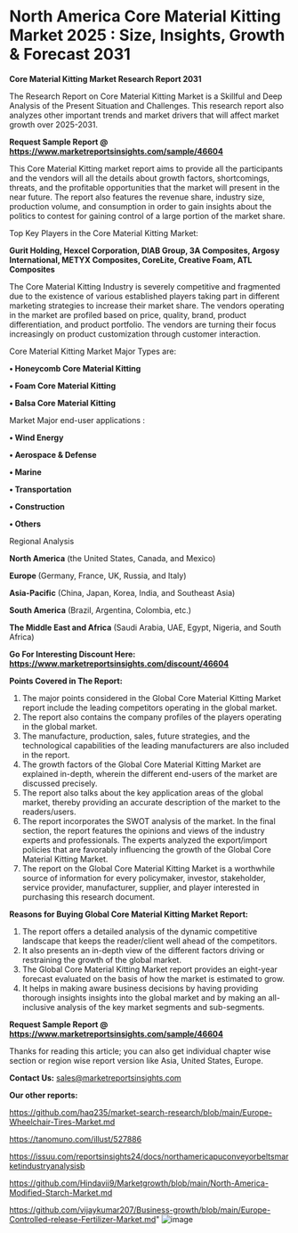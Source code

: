 # North America Core Material Kitting Market 2025 : Size, Insights, Growth & Forecast 2031

<strong>Core Material Kitting Market Research Report 2031</strong>

The Research Report on Core Material Kitting Market is a Skillful and Deep Analysis of the Present Situation and Challenges. This research report also analyzes other important trends and market drivers that will affect market growth over 2025-2031.

<strong>Request Sample Report @ <a href=https://www.marketreportsinsights.com/sample/46604>https://www.marketreportsinsights.com/sample/46604</a></strong>

This Core Material Kitting market report aims to provide all the participants and the vendors will all the details about growth factors, shortcomings, threats, and the profitable opportunities that the market will present in the near future. The report also features the revenue share, industry size, production volume, and consumption in order to gain insights about the politics to contest for gaining control of a large portion of the market share.

Top Key Players in the Core Material Kitting Market:

<strong>Gurit Holding, Hexcel Corporation, DIAB Group, 3A Composites, Argosy International, METYX Composites, CoreLite, Creative Foam, ATL Composites</strong>

The Core Material Kitting Industry is severely competitive and fragmented due to the existence of various established players taking part in different marketing strategies to increase their market share. The vendors operating in the market are profiled based on price, quality, brand, product differentiation, and product portfolio. The vendors are turning their focus increasingly on product customization through customer interaction.

Core Material Kitting Market Major Types are:

<strong>•  Honeycomb Core Material Kitting

•  Foam Core Material Kitting

•  Balsa Core Material Kitting</strong>

Market Major end-user applications :

<strong>•  Wind Energy

•  Aerospace & Defense

•  Marine

•  Transportation

•  Construction

•  Others</strong>

Regional Analysis

</u><strong><b>North America</b></strong> (the United States, Canada, and Mexico)

<strong><b>Europe </b></strong>(Germany, France, UK, Russia, and Italy)

<strong><b>Asia-Pacific</b></strong> (China, Japan, Korea, India, and Southeast Asia)

<strong><b>South America</b></strong> (Brazil, Argentina, Colombia, etc.)

<strong><b>The Middle East and Africa</b></strong> (Saudi Arabia, UAE, Egypt, Nigeria, and South Africa)

<strong>Go For Interesting Discount Here: <a href=https://www.marketreportsinsights.com/discount/46604>https://www.marketreportsinsights.com/discount/46604</a></strong>

<strong>Points Covered in The Report:</strong>
<ol>
  <li>The major points considered in the Global Core Material Kitting Market report include the leading competitors operating in the global market.</li>
  <li>The report also contains the company profiles of the players operating in the global market.</li>
  <li>The manufacture, production, sales, future strategies, and the technological capabilities of the leading manufacturers are also included in the report.</li>
  <li>The growth factors of the Global Core Material Kitting Market are explained in-depth, wherein the different end-users of the market are discussed precisely.</li>
  <li>The report also talks about the key application areas of the global market, thereby providing an accurate description of the market to the readers/users.</li>
  <li>The report incorporates the SWOT analysis of the market. In the final section, the report features the opinions and views of the industry experts and professionals. The experts analyzed the export/import policies that are favorably influencing the growth of the Global Core Material Kitting Market.</li>
  <li>The report on the Global Core Material Kitting Market is a worthwhile source of information for every policymaker, investor, stakeholder, service provider, manufacturer, supplier, and player interested in purchasing this research document.</li>
</ol>
<strong>Reasons for Buying Global Core Material Kitting Market Report:</strong>

<ol>
  <li>The report offers a detailed analysis of the dynamic competitive landscape that keeps the reader/client well ahead of the competitors.</li>
  <li>It also presents an in-depth view of the different factors driving or restraining the growth of the global market.</li>
  <li>The Global Core Material Kitting Market report provides an eight-year forecast evaluated on the basis of how the market is estimated to grow.</li>
  <li>It helps in making aware business decisions by having providing thorough insights insights into the global market and by making an all-inclusive analysis of the key market segments and sub-segments.</li>
</ol>
<strong>Request Sample Report @ <a href=https://www.marketreportsinsights.com/sample/46604>https://www.marketreportsinsights.com/sample/46604</a></strong>


Thanks for reading this article; you can also get individual chapter wise section or region wise report version like Asia, United States, Europe.

<strong>Contact Us:</strong>
sales@marketreportsinsights.com

<strong>Our other reports:</strong>

<a href=https://github.com/haq235/market-search-research/blob/main/Europe-Wheelchair-Tires-Market.md>https://github.com/haq235/market-search-research/blob/main/Europe-Wheelchair-Tires-Market.md</a>

<a href=https://tanomuno.com/illust/527886>https://tanomuno.com/illust/527886</a>

<a href=https://issuu.com/reportsinsights24/docs/northamericapuconveyorbeltsmarketindustryanalysisb>https://issuu.com/reportsinsights24/docs/northamericapuconveyorbeltsmarketindustryanalysisb</a>

<a href=https://github.com/Hindavii9/Marketgrowth/blob/main/North-America-Modified-Starch-Market.md>https://github.com/Hindavii9/Marketgrowth/blob/main/North-America-Modified-Starch-Market.md</a>

<a href=https://github.com/vijaykumar207/Business-growth/blob/main/Europe-Controlled-release-Fertilizer-Market.md>https://github.com/vijaykumar207/Business-growth/blob/main/Europe-Controlled-release-Fertilizer-Market.md</a>"
![image](https://github.com/user-attachments/assets/be71e13e-948b-4602-81db-38b9c6470942)
